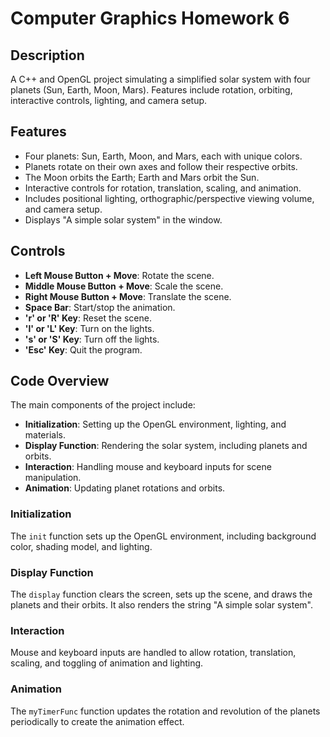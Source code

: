 # Computer Graphics Homework 6

## Description
A C++ and OpenGL project simulating a simplified solar system with four planets (Sun, Earth, Moon, Mars). Features include rotation, orbiting, interactive controls, lighting, and camera setup.

## Features
- Four planets: Sun, Earth, Moon, and Mars, each with unique colors.
- Planets rotate on their own axes and follow their respective orbits.
- The Moon orbits the Earth; Earth and Mars orbit the Sun.
- Interactive controls for rotation, translation, scaling, and animation.
- Includes positional lighting, orthographic/perspective viewing volume, and camera setup.
- Displays "A simple solar system" in the window.

## Controls
- **Left Mouse Button + Move**: Rotate the scene.
- **Middle Mouse Button + Move**: Scale the scene.
- **Right Mouse Button + Move**: Translate the scene.
- **Space Bar**: Start/stop the animation.
- **'r' or 'R' Key**: Reset the scene.
- **'l' or 'L' Key**: Turn on the lights.
- **'s' or 'S' Key**: Turn off the lights.
- **'Esc' Key**: Quit the program.

## Code Overview
The main components of the project include:
- **Initialization**: Setting up the OpenGL environment, lighting, and materials.
- **Display Function**: Rendering the solar system, including planets and orbits.
- **Interaction**: Handling mouse and keyboard inputs for scene manipulation.
- **Animation**: Updating planet rotations and orbits.

### Initialization
The `init` function sets up the OpenGL environment, including background color, shading model, and lighting.

### Display Function
The `display` function clears the screen, sets up the scene, and draws the planets and their orbits. It also renders the string "A simple solar system".

### Interaction
Mouse and keyboard inputs are handled to allow rotation, translation, scaling, and toggling of animation and lighting.

### Animation
The `myTimerFunc` function updates the rotation and revolution of the planets periodically to create the animation effect.
